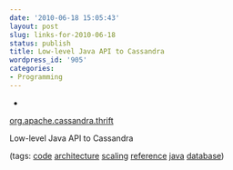 ```yaml
---
date: '2010-06-18 15:05:43'
layout: post
slug: links-for-2010-06-18
status: publish
title: Low-level Java API to Cassandra
wordpress_id: '905'
categories:
- Programming
---
```


  * 
                

[org.apache.cassandra.thrift](http://www.docjar.com/docs/api/org/apache/cassandra/thrift/package-index.html)


                

Low-level Java API to Cassandra


                

(tags: [code](http://delicious.com/eob/code) [architecture](http://delicious.com/eob/architecture) [scaling](http://delicious.com/eob/scaling) [reference](http://delicious.com/eob/reference) [java](http://delicious.com/eob/java) [database](http://delicious.com/eob/database))


            
